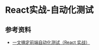 # React实战-自动化测试















## 参考资料

- [一文搞定前端自动化测试（React 实战）](https://mp.weixin.qq.com/s?__biz=MzA4ODUzNTE2Nw==&mid=2451052221&idx=1&sn=7d9bb47a8c945cc902c47318888c7ab3&chksm=87c40fadb0b386bbe9b5f60fe5d439262623f10fcc771a87780212ccdfbf13c8de0ab855ae7d&mpshare=1&scene=1&srcid=1224Vu9efzYz2i49Di6aLq1n&sharer_sharetime=1608765396875&sharer_shareid=778ad5bf3b27e0078eb105d7277263f6&key=3544abb8932ba3507f9d241ccf26c18fb0e1adfe5417f8a23568454cb3ba8651763ee67d0fe9bd24c11eab807e9f91e33b7ecb4c2d893af92b070858ccecea8e5a76ca5452e0355ce7f3982b187cfaff1fc915a508526980cbc2acc997ad35b2591e9be374f905106aea6e6990144100f456f0d64c29106df7e9154fced60078&ascene=1&uin=MTA0NTY0NDM2MQ%3D%3D&devicetype=Windows+10+x64&version=6300002f&lang=zh_CN&exportkey=AcREarzVp4BNnJ0nVAHrQ%2FE%3D&pass_ticket=J2WTHwIBT%2FJbeW7JkzLq0631o0mfN%2FqbP77GajCs5BGOPgD7rmOGeIBuggO%2FztSy&wx_header=0)